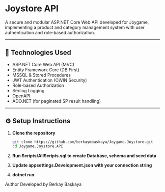 # Joystore API

A secure and modular ASP.NET Core Web API developed for Joygame, implementing a product and category management system with user authentication and role-based authorization.

---

## 🔧 Technologies Used

- ASP.NET Core Web API (MVC)
- Entity Framework Core (DB First)
- MSSQL & Stored Procedures
- JWT Authentication (OWIN Security)
- Role-based Authorization
- Serilog Logging
- OpenAPI
- ADO.NET (for paginated SP result handling)

---

## ⚙️ Setup Instructions

1. **Clone the repository**
   ```bash
   git clone https://github.com/berkaymbaskaya/Joygame.Joystore.git
   cd Joygame.Joystore.API

2. **Run Scripts/AllScripts.sql to create Database, schema and seed data**

3. **Update appsettings.Development.json with your connection string**

3. **dotnet run**

Author
Developed by Berkay Başkaya
